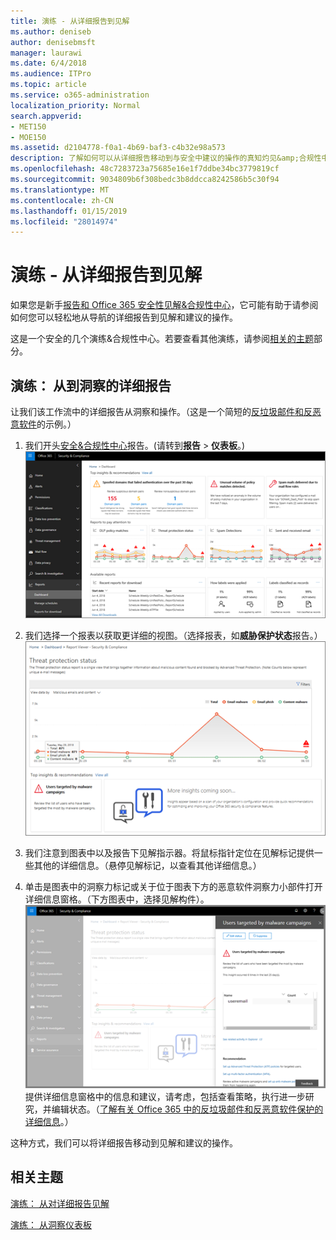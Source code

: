 ```yaml
---
title: 演练 - 从详细报告到见解
ms.author: deniseb
author: denisebmsft
manager: laurawi
ms.date: 6/4/2018
ms.audience: ITPro
ms.topic: article
ms.service: o365-administration
localization_priority: Normal
search.appverid:
- MET150
- MOE150
ms.assetid: d2104778-f0a1-4b69-baf3-c4b32e98a573
description: 了解如何可以从详细报告移动到与安全中建议的操作的真知灼见&amp;合规性中心。
ms.openlocfilehash: 48c7283723a75685e16e1f7ddbe34bc3779819cf
ms.sourcegitcommit: 9034809b6f308bedc3b8ddcca8242586b5c30f94
ms.translationtype: MT
ms.contentlocale: zh-CN
ms.lasthandoff: 01/15/2019
ms.locfileid: "28014974"
---
```

# <a name="walkthrough---from-a-detailed-report-to-an-insight"></a>演练 - 从详细报告到见解

如果您是新手[报告和 Office 365 安全性见解&amp;合规性中心](reports-and-insights-in-security-and-compliance.md)，它可能有助于请参阅如何您可以轻松地从导航的详细报告到见解和建议的操作。 
  
这是一个安全的几个演练&amp;合规性中心。若要查看其他演练，请参阅[相关的主题](#related-topics)部分。 
  
## <a name="walkthrough-from-a-detailed-report-to-an-insight"></a>演练： 从到洞察的详细报告

让我们该工作流中的详细报告从洞察和操作。（这是一个简短的[反垃圾邮件和反恶意软件](anti-spam-and-anti-malware-protection.md)的示例。） 
  
1. 我们开头[安全&amp;合规性中心](https://protection.office.com)报告。(请转到**报告** \> **仪表板**。)<br/>![安全中&amp;合规性中心中，转到报告\>仪表板](media/68f3bb7c-b4f7-4cca-904b-478643a93c94.png)
  
2. 我们选择一个报表以获取更详细的视图。（选择报表，如**威胁保护状态**报告。）<br/>![显示见解威胁保护状态报告](media/f47d7dbd-816a-47ba-b8db-53919fbed192.png)
  
3. 我们注意到图表中以及报告下见解指示器。将鼠标指针定位在见解标记提供一些其他的详细信息。（悬停见解标记，以查看其他详细信息。）
    
4. 单击是图表中的洞察力标记或关于位于图表下方的恶意软件洞察力小部件打开详细信息窗格。（下方图表中，选择见解构件）。<br/>![深入了解关于恶意软件的详细信息](media/2c8bccc5-ca4e-4bb9-ad4c-55fcee0535b7.png)<br/>提供详细信息窗格中的信息和建议，请考虑，包括查看策略，执行进一步研究，并编辑状态。（[了解有关 Office 365 中的反垃圾邮件和反恶意软件保护的详细信息](anti-spam-and-anti-malware-protection.md)。）
    
这种方式，我们可以将详细报告移动到见解和建议的操作。 
  
## <a name="related-topics"></a>相关主题

[演练： 从对详细报告见解](from-an-insight-to-a-detailed-report.md)
  
[演练： 从洞察仪表板](from-a-dashboard-to-an-insight.md)
  

